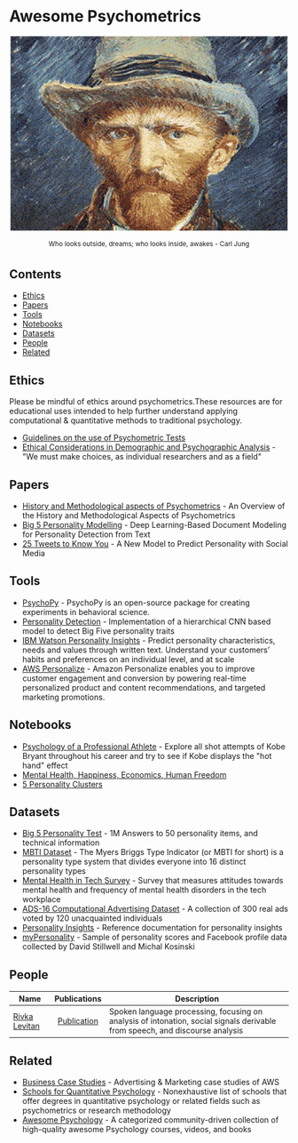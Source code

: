 # Awesome Psychometrics

<div align="center">
	<img width="500" height="350" src="media/logo.gif" alt="Awesome">
	<br>
	<p>
		<p>
			<sup>
                Who looks outside, dreams; who looks inside, awakes - Carl Jung
			</sup>
		</p>
	</p>
</div>

## Contents

- [Ethics](#ethics)
- [Papers](#papers)
- [Tools](#tools)
- [Notebooks](#notebooks)
- [Datasets](#datasets)
- [People](#people)
- [Related](#related)

## Ethics
Please be mindful of ethics around psychometrics.These resources are for educational uses intended to help further understand applying computational & quantitative methods to traditional psychology.

- [Guidelines on the use of Psychometric Tests](http://www.psychologistsboard.org.nz/cms_show_download.php?id=254)
- [Ethical Considerations in Demographic and Psychographic Analysis](https://nlp.stanford.edu/seminar/details/jbaldridge.pdf) - "We must make choices, as individual researchers and as a field"

## Papers

- [History and Methodological aspects of Psychometrics](https://osf.io/mtfjy/download/?format=pdf) - An Overview of the History and Methodological Aspects of Psychometrics
- [Big 5 Personality Modelling](https://sentic.net/deep-learning-based-personality-detection.pdf) - Deep Learning-Based Document Modeling for Personality Detection from Text
- [25 Tweets to Know You](https://aaai.org/ocs/index.php/ICWSM/ICWSM17/paper/view/15681/14833) - A New Model to Predict Personality with Social Media


## Tools

- [PsychoPy](https://github.com/psychopy/psychopy) - PsychoPy is an open-source package for creating experiments in behavioral science.
- [Personality Detection](https://github.com/SenticNet/personality-detection) - Implementation of a hierarchical CNN based model to detect Big Five personality traits
- [IBM Watson Personality Insights](https://www.ibm.com/watson/services/personality-insights/) - Predict personality characteristics, needs and values through written text. Understand your customers’ habits and preferences on an individual level, and at scale
- [AWS Personalize](https://aws.amazon.com/personalize/) - Amazon Personalize enables you to improve customer engagement and conversion by powering real-time personalized product and content recommendations, and targeted marketing promotions. 

## Notebooks

- [Psychology of a Professional Athlete](https://www.kaggle.com/selfishgene/psychology-of-a-professional-athlete) - Explore all shot attempts of Kobe Bryant throughout his career and try to see if Kobe displays the "hot hand" effect
- [Mental Health, Happiness, Economics, Human Freedom](https://www.kaggle.com/rblcoder/mental-health-happiness-economics-human-freedom)
- [5 Personality Clusters](https://www.kaggle.com/akdagmelih/five-personality-clusters-k-means)

## Datasets

- [Big 5 Personality Test](https://www.kaggle.com/tunguz/big-five-personality-test) - 1M Answers to 50 personality items, and technical information
- [MBTI Dataset](https://www.kaggle.com/datasnaek/mbti-type) - The Myers Briggs Type Indicator (or MBTI for short) is a personality type system that divides everyone into 16 distinct personality types 
- [Mental Health in Tech Survey](https://www.kaggle.com/osmi/mental-health-in-tech-survey) - Survey that measures attitudes towards mental health and frequency of mental health disorders in the tech workplace
- [ADS-16 Computational Advertising Dataset](https://www.kaggle.com/groffo/ads16-dataset) - A collection of 300 real ads voted by 120 unacquainted individuals
- [Personality Insights](https://github.com/ibm-cloud-docs/personality-insights) - Reference documentation for personality insights
- [myPersonality](https://github.com/nlp-psych/personality) - Sample of personality scores and Facebook profile data collected by David Stillwell and Michal Kosinski

## People

| Name        | Publications           | Description  |
| ------------- |:-------------:| ----- |
| [Rivka Levitan](http://www.sci.brooklyn.cuny.edu/~levitan/) | [Publication](https://scholar.google.com/citations?user=BKeOMSkAAAAJ&hl=en) | Spoken language processing, focusing on analysis of intonation, social signals derivable from speech, and discourse analysis

## Related

- [Business Case Studies](https://aws.amazon.com/advertising-marketing/case-studies/?cards-body.sort-by=item.additionalFields.publishedDate&cards-body.sort-order=desc) - Advertising & Marketing case studies of AWS
- [Schools for Quantitative Psychology](https://en.wikipedia.org/wiki/List_of_schools_for_quantitative_psychology) - Nonexhaustive list of schools that offer degrees in quantitative psychology or related fields such as psychometrics or research methodology
- [Awesome Psychology](https://github.com/weeeBox/awesome-psychology) - A categorized community-driven collection of high-quality awesome Psychology courses, videos, and books

